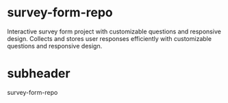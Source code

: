 # survey-form-repo
Interactive survey form project with customizable questions and responsive design.
Collects and stores user responses efficiently with customizable questions and responsive design.

# subheader
survey-form-repo

